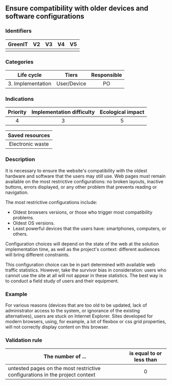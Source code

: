 ## Ensure compatibility with older devices and software configurations

### Identifiers

| GreenIT | V2  | V3  | V4  | V5  |
| :-----: | :-: | :-: | :-: | :-: |
|         |     |     |     |     |

### Categories

|    Life cycle     |    Tiers    | Responsible |
| :---------------: | :---------: | :---------: |
| 3. Implementation | User/Device |     PO      |

### Indications

| Priority | Implementation difficulty | Ecological impact |
| :------: | :-----------------------: | :---------------: |
|    4     |             3             |         5         |

| Saved resources  |
| :--------------: |
| Electronic waste |

### Description

It is necessary to ensure the website's compatibility with the oldest hardware and software that the users may still use. Web pages must remain available on the most restrictive configurations: no broken layouts, inactive buttons, errors displayed, or any other problem that prevents reading or navigation.

The most restrictive configurations include:

- Oldest browsers versions, or those who trigger most compatibility problems.
- Oldest OS versions.
- Least powerful devices that the users have: smartphones, computers, or others.

Configuration choices will depend on the state of the web at the solution implementation time, as well as the project's context: different audiences will bring different constraints.

This configuration choice can be in part determined with available web traffic statistics. However, take the survivor bias in consideration: users who cannot use the site at all will not appear in these statistics. The best way is to conduct a field study of users and their equipment.

### Example

For various reasons (devices that are too old to be updated, lack of administrator access to the system, or ignorance of the existing alternatives), users are stuck on Internet Explorer. Sites developed for modern browsers, using, for example, a lot of flexbox or css grid properties, will not correctly display content on this browser.

### Validation rule

| The number of ...                                                            | is equal to or less than |
| ---------------------------------------------------------------------------- | :----------------------: |
| untested pages on the most restrictive configurations in the project context |            0             |

